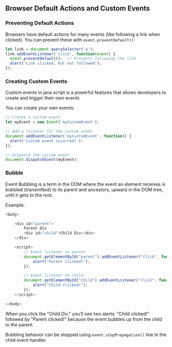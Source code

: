 ## Browser Default Actions and Custom Events
### Preventing Default Actions
Browsers have default actions for many events (like following a link when clicked). You can prevent these with `event.preventDefault()`:
```js
let link = document.querySelector('a');
link.addEventListener('click', function(event) {
  event.preventDefault();  // Prevents following the link
  alert('Link clicked, but not followed');
});
```
### Creating Custom Events
Custom events in java script is a powerful features that allows developers to create and trigger their own events

You can create your own events:
```js
// Create a custom event
let myEvent = new Event('myCustomEvent');

// Add a listener for the custom event
document.addEventListener('myCustomEvent', function() {
  alert('Custom event occurred!');
});

// Dispatch the custom event
document.dispatchEvent(myEvent);
```

### Bubble
Event Bubbling is a term in the DOM where the event an element receives is bubbled (transmitted) to its parent and ancestors, upward in the DOM tree, until it gets to the root.

Example:
```js
<body>

    <div id="parent">
        Parent Div
        <div id="child">Child Div</div>
    </div>

    <script>
        // Event listener on parent
        document.getElementById("parent").addEventListener("click", function() {
            alert("Parent clicked!");
        });

        // Event listener on child
        document.getElementById("child").addEventListener("click", function(event) {
            alert("Child clicked!");
        });
    </script>

</body>
```
When you click the "Child Div," you'll see two alerts: "Child clicked!" followed by "Parent clicked!" because the event bubbles up from the child to the parent.

Bubbling behavior can be stopped using `event.stopPropagation()` line in the child event handler.